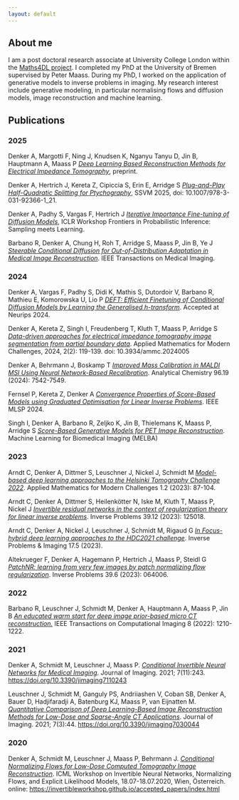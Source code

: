 ```yaml
---
layout: default
---
```


## About me

I am a post doctoral research associate at University College London within the [Maths4DL project](https://maths4dl.ac.uk/team-member/alexander-denker). I completed my PhD at the University of Bremen supervised by Peter Maass. During my PhD, I worked on the application of generative models to inverse problems in imaging. My research interest include generative modeling, in particular normalising flows and diffusion models, image reconstruction and machine learning.


## Publications 

### 2025

Denker A, Margotti F, Ning J, Knudsen K, Nganyu Tanyu D, Jin B, Hauptmann A, Maass P [*Deep Learning Based Reconstruction Methods for Electrical Impedance Tomography*](https://arxiv.org/abs/2508.06281), preprint. 

Denker A, Hertrich J, Kereta Z, Cipiccia S, Erin E, Arridge S [*Plug-and-Play Half-Quadratic Splitting for Ptychography*](https://link.springer.com/chapter/10.1007/978-3-031-92366-1_21), SSVM 2025, doi: 10.1007/978-3-031-92366-1_21. 

Denker A, Padhy S, Vargas F, Hertrich J [*Iterative Importance Fine-tuning of Diffusion Models*](https://arxiv.org/abs/2502.04468), ICLR Workshop Frontiers in Probabilistic Inference: Sampling meets Learning.

Barbano R, Denker A, Chung H, Roh T, Arridge S, Maass P, Jin B, Ye J [*Steerable Conditional Diffusion for Out-of-Distribution Adaptation in Medical Image Reconstruction*](https://ieeexplore.ieee.org/abstract/document/10829716). IEEE Transactions on Medical Imaging.


### 2024

Denker A, Vargas F, Padhy S, Didi K, Mathis S, Dutordoir V, Barbano R, Mathieu E, Komorowska U, Lio P [*DEFT: Efficient Finetuning of Conditional Diffusion Models by Learning the Generalised h-transform*](https://arxiv.org/abs/2406.01781). Accepted at Neurips 2024.

Denker A, Kereta Z, Singh I, Freudenberg T, Kluth T, Maass P, Arridge S [*Data-driven approaches for electrical impedance tomography image segmentation from partial boundary data*](https://www.aimsciences.org/article/doi/10.3934/ammc.2024005). Applied Mathematics for Modern Challenges, 2024, 2(2): 119-139. doi: 10.3934/ammc.2024005

Denker A, Behrmann J, Boskamp T [*Improved Mass Calibration in MALDI MSI Using Neural Network-Based Recalibration*](https://pubs.acs.org/doi/full/10.1021/acs.analchem.4c00304). Analytical Chemistry 96.19 (2024): 7542-7549.

Fernsel P, Kereta Z, Denker A [*Convergence Properties of Score-Based Models using Graduated Optimisation for Linear Inverse Problems*](https://arxiv.org/abs/2404.18699). IEEE MLSP 2024.

Singh I, Denker A, Barbano R, Zeljko K, Jin B, Thielemans K, Maass P, Arridge S [*Score-Based Generative Models for PET Image Reconstruction*](https://doi.org/10.59275/j.melba.2024-5d51). Machine Learning for Biomedical Imaging (MELBA)

### 2023

Arndt C, Denker A, Dittmer S, Leuschner J, Nickel J, Schmidt M [*Model-based deep learning approaches to the Helsinki Tomography Challenge 2022*](https://www.aimsciences.org/article/doi/10.3934/ammc.2023007?viewType=HTML). Applied Mathematics for Modern Challenges 1.2 (2023): 87-104.

Arndt C, Denker A, Dittmer S, Heilenkötter N, Iske M, Kluth T, Maass P, Nickel J [*Invertible residual networks in the context of regularization theory for linear inverse problems*](https://iopscience.iop.org/article/10.1088/1361-6420/ad0660/meta). Inverse Problems 39.12 (2023): 125018.

Arndt C, Denker A, Nickel J, Leuschner J, Schmidt M, Rigaud G [*In Focus-hybrid deep learning approaches to the HDC2021 challenge*](https://www.aimsciences.org/article/doi/10.3934/ipi.2022061).  Inverse Problems & Imaging 17.5 (2023).

Altekrueger F, Denker A, Hagemann P, Hertrich J, Maass P, Steidl G [*PatchNR: learning from very few images by patch normalizing flow regularization*](https://iopscience.iop.org/article/10.1088/1361-6420/acce5e). Inverse Problems 39.6 (2023): 064006.

### 2022

Barbano R, Leuschner J, Schmidt M, Denker A, Hauptmann A, Maass P, Jin B [*An educated warm start for deep image prior-based micro CT reconstruction.*](https://ieeexplore.ieee.org/document/10003972) IEEE Transactions on Computational Imaging 8 (2022): 1210-1222.

### 2021

Denker A, Schmidt M, Leuschner J, Maass P. [*Conditional Invertible Neural Networks for Medical Imaging*](https://doi.org/10.3390/jimaging7110243). Journal of Imaging. 2021; 7(11):243. https://doi.org/10.3390/jimaging7110243 

Leuschner J, Schmidt M, Ganguly PS, Andriiashen V, Coban SB, Denker A, Bauer D, Hadjifaradji A, Batenburg KJ, Maass P, van Eijnatten M. [*Quantitative Comparison of Deep Learning-Based Image Reconstruction Methods for Low-Dose and Sparse-Angle CT Applications*](https://doi.org/10.3390/jimaging7030044 ). Journal of Imaging. 2021; 7(3):44. https://doi.org/10.3390/jimaging7030044 

### 2020 

Denker A, Schmidt M, Leuschner J, Maass P, Behrmann J.
[*Conditional Normalizing Flows for Low-Dose Computed Tomography Image Reconstruction*](https://invertibleworkshop.github.io/accepted_papers/index.html).
ICML Workshop on Invertible Neural Networks, Normalizing Flows, and Explicit Likelihood Models, 18.07-18.07.2020, Wien, Österreich.
online: https://invertibleworkshop.github.io/accepted_papers/index.html
